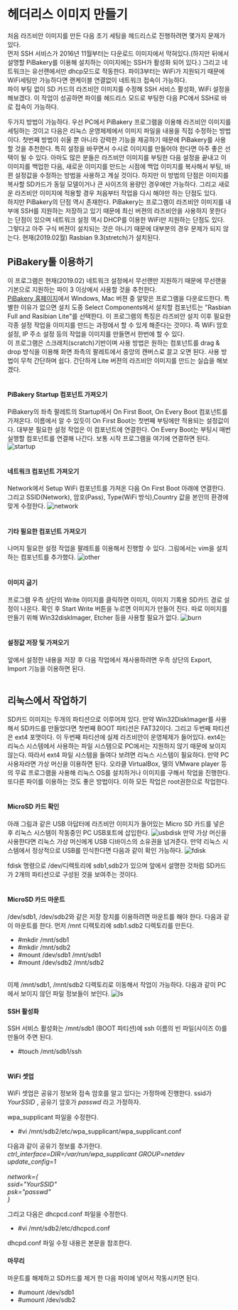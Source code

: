 # 헤더리스 이미지 만들기
처음 라즈비안 이미지를 만든 다음 초기 세팅을 헤드리스로 진행하려면 몇가지 문제가 있다.<br />
먼저 SSH 서비스가 2016년 11월부터는 다운로드 이미지에서 막혀있다.(하지만 뒤에서 설명할 PiBakery를 이용해 설치하는 이미지에는 SSH가 활성화 되어 있다.) 그리고 네트워크는 유선랜에서만 dhcp모드로 작동한다. 파이3부터는 WiFi가 지원되기 때문에 WiFi세팅만 가능하다면 랜케이블 연결없이 네트워크 접속이 가능하다.<br />
파이 부팅 없이 SD 카드의 라즈비안 이미지를 수정해 SSH 서비스 활성화, WiFi 설정을 해보겠다. 이 작업이 성공하면 파이를 헤드리스 모드로 부팅한 다음 PC에서 SSH로 바로 접속이 가능하다.<br/>

두가지 방법이 가능하다. 우선 PC에서 PiBakery 프로그램을 이용해 라즈비안 이미지를 세팅하는 것이고 다음은 리눅스 운영체제에서 이미지 파일을 내용을 직접 수정하는 방법이다. 첫번째 방법이 쉬울 뿐 아니라 강력한 기능을 제공하기 때문에 PiBakery를 사용할 것을 추천한다. 특히 설정을 바꾸면서 수시로 이미지를 만들어야 한다면 아주 좋은 선택이 될 수 있다. 아마도 많은 분들은 라즈비안 이미지를 부팅한 다음 설정을 끝내고 이 이미지를 백업한 다음, 새로운 이미지를 만드는 시점에 백업 이미지를 복사해서 부팅, 바뀐 설정값을 수정하는 방법을 사용하고 계실 것이다. 하지만 이 방법의 단점은 이미지를 복사할 SD카드가 동일 모델이거나 큰 사이즈의 용량인 경우에만 가능하다. 그리고 새로운 라즈비안 이미지에 적용할 경우 처음부터 작업을 다시 해야만 하는 단점도 있다.<br/>
하지만 PiBakery의 단점 역시 존재한다. PiBakery는 프로그램이 라즈비안 이미지를 내부에 SSH를 지원하는 저장하고 있기 때문에 최신 버젼의 라즈비안을 사용하지 못한다는 단점이 있으며 네트워크 설정 역시 DHCP를 이용한 WiFi만 지원하는 단점도 있다. 그렇다고 아주 구식 버젼이 설치되는 것은 아니기 때문에 대부분의 경우 문제가 되지 않는다. 현재(2019.02월) Rasbian 9.3(stretch)가 설치된다.


## PiBakery툴 이용하기
이 프로그램은 현재(2019.02) 네트워크 설정에서 무선랜만 지원하기 때문에  무선랜을 기본으로 지원하는 파이 3 이상에서 사용할 것을 추천한다.<br/> 
[PiBakery 홈페이지](https://www.pibakery.org/)에서 Windows, Mac 버젼 중 알맞은 프로그램을 다운로드한다.
특별한 이유가 없으면 설치 도중 Select Components에서 설치할 컴포넌트는 "Rasbian Full and Rasibian Lite"를 선택한다.
이 프로그램의 특징은 라즈비안 설치 이후 필요한 각종 설정 작업을 이미지를 만드는 과정에서 할 수 있게 해준다는 것이다. 즉 WiFi 암호 설정, IP 주소 설정 등의 작업을 이미지를 만들면서 한번에 할 수 있다.<br/>
이 프로그램은 스크래치(scratch)기반이며 사용 방법은 원하는 컴포넌트를 drag & drop 방식을 이용해 화면 좌측의 팔레트에서 중앙의 캔버스로 끌고 오면 된다. 사용 방법이 무척 간단하며 쉽다.
간단하게 Lite 버젼의 라즈비안 이미지를 만드는 실습을 해보겠다.<br/><br/>

#### PiBakery Startup 컴포넌트 가져오기
PiBakery의 좌측 팔레트의 Startup에서 On First Boot, On Every Boot 컴포넌트를 가져온다. 이름에서 알 수 있듯이 On First Boot는 첫번째 부팅에만 적용되는 설정값이다. 대부분 필요한 설정 작업은 이 컴포넌트에 연결한다. On Every Boot는 부팅시 매번 실행할 컴포넌트를 연결해 나간다. 보통 시작 프로그램을 여기에 연결하면 된다.
![startup](../../tip_image/pibakery-1.png)
<br/><br/>

#### 네트워크 컴포넌트 가져오기
Network에서 Setup WiFi 컴포넌트를 가져온 다음 On First Boot 아래에 연결한다. 그리고 SSID(Network), 암호(Pass), Type(WiFi 방식),Country 값을 본인의 환경에 맞게 수정한다.
![network](../../tip_image/pibakery-2.png)
<br/><br/>

#### 기타 필요한 컴포넌트 가져오기
나머지 필요한 설정 작업을 팔레트를 이용해서 진행할 수 있다. 그림에서는 vim을 설치하는 컴포넌트를 추가했다.
![other](../../tip_image/pibakery-3.png)
<br/><br/>

#### 이미지 굽기
프로그램 우측 상단의 Write 이미지를 클릭하면 이미지, 이미지 기록용 SD카드 경로 설정이 나온다. 확인 후 Start Write 버튼을 누르면 이미지가 만들어 진다. 따로 이미지를 만들기 위해 Win32diskImager, Etcher 등을 사용할 필요가 없다.
![burn](../../tip_image/pibakery-4.png)
<br/><br/>

#### 설정값 저장 및 가져오기
앞에서 설정한 내용을 저장 후 다음 작업에서 재사용하려면 우측 상단의 Export, Import 기능을 이용하면 된다.<br/><br/> 



## 리눅스에서 작업하기
 SD카드 이미지는 두개의 파티션으로 이루어져 있다. 만약 Win32DiskImager를 사용해서 SD카드를 만들었다면 첫번째 BOOT 파티션은 FAT32이다. 그리고 두번째 파티션은 ext4 포맷이다. 이 두번째 파티션에 실제 라즈비안이 운영체제가 들어있다. ext4는 리눅스 시스템에서 사용하는 파일 시스템으로 PC에서는 지원하지 않기 때문에 보이지 않는다. 따라서 ext4 파일 시스템을 들여다 보려면 리눅스 시스템이 필요하다. 만약 PC 사용자라면 가상 머신을 이용하면 된다. 오라클 VirtualBox, 델의 VMware player 등의 무료 프로그램을 사용해 리눅스 OS를 설치하거나 이미지를 구해서 작업을 진행한다. 또다른 파이를 이용하는 것도 좋은 방법이다. 이하 모든 작업은 root권한으로 작업한다.<br /><br />

#### MicroSD 카드 확인
아래 그림과 같은 USB 아답터에 라즈비안 이미지가 들어있는 Micro SD 카드를 넣은 후 리눅스 시스템이 작동중인 PC USB포트에 삽입한다.
![usbdisk](../../tip_image/1-3.png)
만약 가상 머신을 사용한다면 리눅스 가상 머신에게 USB 디바이스의 소유권을 넘겨준다. 만약 리눅스 시스템에서 정상적으로 USB를 인식한다면 다음과 같이 확인 가능하다.
![fdisk](../../tip_image/1-1.png)

fdisk 명령으로 /dev/디렉토리에 sdb1,sdb2가 있으며 앞에서 설명한 것처럼 SD카드가 2개의 파티션으로 구성된 것을 보여주는 것이다.<br /><br />

#### MicroSD 카드 마운트
/dev/sdb1, /dev/sdb2와 같은 저장 장치를 이용하려면 마운트를 해야 한다. 다음과 같이 마운트를 한다. 먼저 /mnt 디렉토리에 sdb1.sdb2 디렉토리를 만든다.<br />
* #mkdir /mnt/sdb1<br />
* #mkdir /mnt/sdb2<br />
* #mount /dev/sdb1 /mnt/sdb1<br />
* #mount /dev/sdb2 /mnt/sdb2<br /><br />

이제 /mnt/sdb1, /mnt/sdb2 디렉토리로 이동해서 작업이 가능하다. 다음과 같이 PC에서 보이지 않던 파일 정보들이 보인다.
![ls](../../tip_image/1-2.png)<br />

#### SSH 활성화
SSH 서비스 활성화는 /mnt/sdb1 (BOOT 파티션)에 ssh 이름의 빈 파일(사이즈 0)를 만들어 주면 된다. <br />
* #touch /mnt/sdb1/ssh<br /><br />

#### WiFi 셋업
WiFi 셋업은 공유기 정보와 접속 암호를 알고 있다는 가정하에 진행한다. ssid가 _YourSSID_ , 공유기 암호가 _passwd_ 라고 가정하자. <br />

wpa_supplicant 파일을 수정한다.
* #vi /mnt/sdb2/etc/wpa_supplicant/wpa_supplicant.conf

다음과 같이 공유기 정보를 추가한다.<br />
_ctrl_interface=DIR=/var/run/wpa_supplicant GROUP=netdev
update_config=1<br /><br />
network={<br />
    ssid="YourSSID"<br />
    psk="passwd"<br />
}_

그리고 다음은 dhcpcd.conf 파일을 수정한다. 
* #vi /mnt/sdb2/etc/dhcpcd.conf

dhcpd.conf 파일 수정 내용은 본문을 참조한다.<br />

#### 마무리
마운트를 해제하고 SD카드를 제거 한 다음 파이에 넣어서 작동시키면 된다.
* #umount /dev/sdb1 <br />
* #umount /dev/sdb2 <br /><br />
